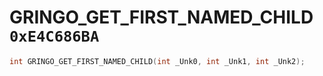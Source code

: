 # GRINGO_GET_FIRST_NAMED_CHILD `0xE4C686BA`

```cpp
int GRINGO_GET_FIRST_NAMED_CHILD(int _Unk0, int _Unk1, int _Unk2);
```